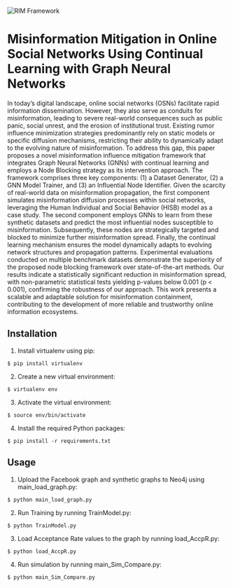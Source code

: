 ![RIM Framework](https://github.com/user-attachments/assets/94d4be90-7860-4529-b048-408b7ff59193)

# Misinformation Mitigation in Online Social Networks Using Continual Learning with Graph Neural Networks
In today’s digital landscape, online social networks (OSNs) facilitate rapid information dissemination. However, they also serve
as conduits for misinformation, leading to severe real-world consequences such as public panic, social unrest, and the erosion
of institutional trust. Existing rumor influence minimization strategies predominantly rely on static models or specific diffusion
mechanisms, restricting their ability to dynamically adapt to the evolving nature of misinformation. To address this gap, this paper
proposes a novel misinformation influence mitigation framework that integrates Graph Neural Networks (GNNs) with continual
learning and employs a Node Blocking strategy as its intervention approach. The framework comprises three key components: (1)
a Dataset Generator, (2) a GNN Model Trainer, and (3) an Influential Node Identifier. Given the scarcity of real-world data on
misinformation propagation, the first component simulates misinformation diffusion processes within social networks, leveraging
the Human Individual and Social Behavior (HISB) model as a case study. The second component employs GNNs to learn from these
synthetic datasets and predict the most influential nodes susceptible to misinformation. Subsequently, these nodes are strategically
targeted and blocked to minimize further misinformation spread. Finally, the continual learning mechanism ensures the model
dynamically adapts to evolving network structures and propagation patterns. Experimental evaluations conducted on multiple
benchmark datasets demonstrate the superiority of the proposed node blocking framework over state-of-the-art methods. Our
results indicate a statistically significant reduction in misinformation spread, with non-parametric statistical tests yielding p-values
below 0.001 (p < 0.001), confirming the robustness of our approach. This work presents a scalable and adaptable solution for
misinformation containment, contributing to the development of more reliable and trustworthy online information ecosystems.

## Installation



1. Install virtualenv using pip:
```
$ pip install virtualenv
```




2. Create a new virtual environment:
```
$ virtualenv env
```



3. Activate the virtual environment:
```
$ source env/bin/activate
```



4. Install the required Python packages:
```
$ pip install -r requirements.txt
```
## Usage

1. Upload the Facebook graph and synthetic graphs to Neo4j using main_load_graph.py:
```
$ python main_load_graph.py
```



2. Run Training by running TrainModel.py:
```
$ python TrainModel.py
```

3. Load Acceptance Rate values to the graph by running load_AccpR.py:
```
$ python load_AccpR.py
```
4. Run simulation by running main_Sim_Compare.py:
```
$ python main_Sim_Compare.py
```
